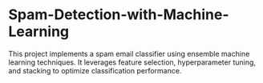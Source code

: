 # Spam-Detection-with-Machine-Learning
This project implements a spam email classifier using ensemble machine learning techniques. It leverages feature selection, hyperparameter tuning, and stacking to optimize classification performance.

